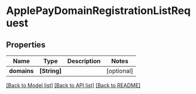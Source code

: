 # ApplePayDomainRegistrationListRequest

## Properties
Name | Type | Description | Notes
------------ | ------------- | ------------- | -------------
**domains** | **[String]** |  | [optional] 

[[Back to Model list]](../README.md#documentation-for-models) [[Back to API list]](../README.md#documentation-for-api-endpoints) [[Back to README]](../README.md)


